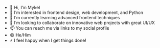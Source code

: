 - 👋 Hi, I’m Mykel
- 👀 I’m interested in frontend design, web development, and Python
- 🌱 I’m currently learning advanced frontend techniques
- 💞️ I’m looking to collaborate on innovative web projects with great UI/UX
- 📫 You can reach me via links to my social profile 
- 😄 He/Him
- ⚡ I feel happy when I get things done!

<!---
Desp001/Desp001 is a ✨ special ✨ repository because its `README.md` (this file) appears on your GitHub profile.
You can click the Preview link to take a look at your changes.
--->
